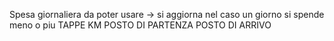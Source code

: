 Spesa giornaliera da poter usare -> si aggiorna nel caso un giorno si spende meno o piu
TAPPE
KM
POSTO DI PARTENZA
POSTO DI ARRIVO

